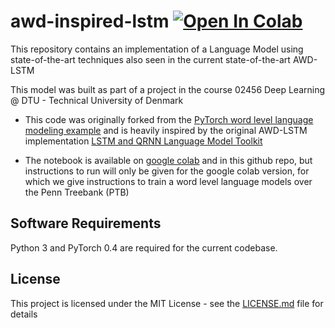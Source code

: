 # awd-inspired-lstm [![Open In Colab](https://colab.research.google.com/assets/colab-badge.svg)](https://colab.research.google.com/drive/1yyUGJfyYKdvPi6J7ZlsxPg9E_ppZG1xU)
This repository contains an implementation of a Language Model using state-of-the-art techniques also seen in the current state-of-the-art AWD-LSTM

This model was built as part of a project in the course 02456 Deep Learning @ DTU - Technical University of Denmark
+ This code was originally forked from the [PyTorch word level language modeling example](https://github.com/pytorch/examples/tree/master/word_language_model) and is heavily inspired by the original AWD-LSTM implementation [LSTM and QRNN Language Model Toolkit](https://github.com/salesforce/awd-lstm-lm)

+ The notebook is available on [google colab](https://colab.research.google.com/drive/1yyUGJfyYKdvPi6J7ZlsxPg9E_ppZG1xU) and in this github repo, but instructions to run will only be given for the google colab version, for which we give instructions to train a word level language models over the Penn Treebank (PTB)

## Software Requirements

Python 3 and PyTorch 0.4 are required for the current codebase.

## License
This project is licensed under the MIT License - see the [LICENSE.md](LICENSE.md) file for details
